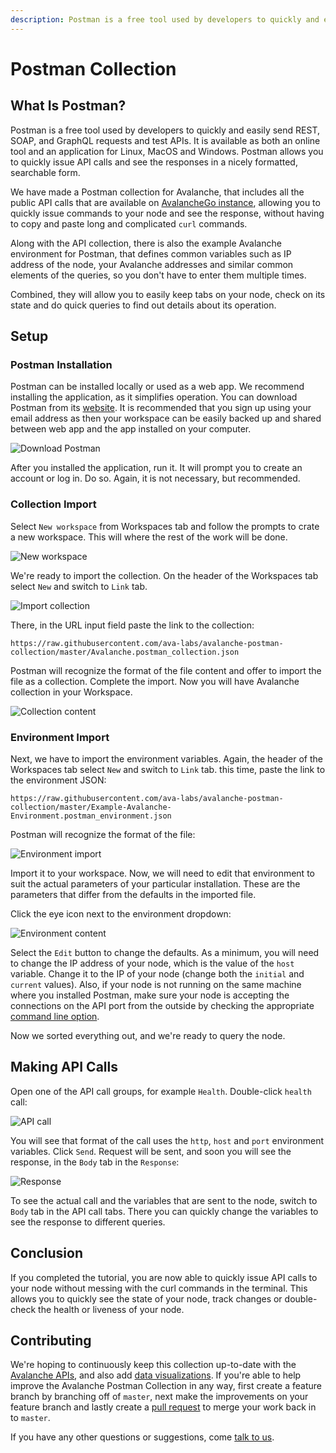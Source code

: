 ```yaml
---
description: Postman is a free tool used by developers to quickly and easily send REST, SOAP, and GraphQL requests and test APIs.
---
```


# Postman Collection

## What Is Postman?

Postman is a free tool used by developers to quickly and easily send REST, SOAP,
and GraphQL requests and test APIs. It is available as both an online tool and
an application for Linux, MacOS and Windows. Postman allows you to quickly issue
API calls and see the responses in a nicely formatted, searchable form.

We have made a Postman collection for Avalanche, that includes all the public
API calls that are available on [AvalancheGo
instance](./avalanchego-release-notes.md), allowing you to quickly issue
commands to your node and see the response, without having to copy and paste
long and complicated `curl` commands.

Along with the API collection, there is also the example Avalanche environment
for Postman, that defines common variables such as IP address of the node, your
Avalanche addresses and similar common elements of the queries, so you don't
have to enter them multiple times.

Combined, they will allow you to easily keep tabs on your node, check on its
state and do quick queries to find out details about its operation.

## Setup

### Postman Installation

Postman can be installed locally or used as a web app. We recommend installing
the application, as it simplifies operation. You can download Postman from its
[website](https://www.postman.com/downloads/). It is recommended that you sign
up using your email address as then your workspace can be easily backed up and
shared between web app and the app installed on your computer.

![Download Postman](/img/postman_01_download.png)

After you installed the application, run it. It will prompt you to create an
account or log in. Do so. Again, it is not necessary, but recommended.

### Collection Import

Select `New workspace` from Workspaces tab and follow the prompts to crate a new
workspace. This will where the rest of the work will be done.

![New workspace](/img/postman_02_workspace.png)

We're ready to import the collection. On the header of the Workspaces tab
select `New` and switch to `Link` tab.

![Import collection](/img/postman_03_import.png)

There, in the URL input field paste the link to the collection:

```text
https://raw.githubusercontent.com/ava-labs/avalanche-postman-collection/master/Avalanche.postman_collection.json
```

Postman will recognize the format of the file content and offer to import the
file as a collection. Complete the import. Now you will have Avalanche
collection in your Workspace.

![Collection content](/img/postman_04_collection.png)

### Environment Import

Next, we have to import the environment variables. Again, the header of the
Workspaces tab select `New` and switch to `Link` tab. this time, paste the link
to the environment JSON:

```text
https://raw.githubusercontent.com/ava-labs/avalanche-postman-collection/master/Example-Avalanche-Environment.postman_environment.json
```

Postman will recognize the format of the file:

![Environment import](/img/postman_05_environment.png)

Import it to your workspace. Now, we will need to edit that environment to suit
the actual parameters of your particular installation. These are the parameters
that differ from the defaults in the imported file.

Click the eye icon next to the environment dropdown:

![Environment content](/img/postman_06_variables.png)

Select the `Edit` button to change the defaults. As a minimum, you will need to
change the IP address of your node, which is the value of the `host` variable.
Change it to the IP of your node (change both the `initial` and `current`
values). Also, if your node is not running on the same machine where you
installed Postman, make sure your node is accepting the connections on the API
port from the outside by checking the appropriate [command line
option](../../nodes/maintain/avalanchego-config-flags.md#http-server).

Now we sorted everything out, and we're ready to query the node.

## Making API Calls

Open one of the API call groups, for example `Health`. Double-click `health` call:

![API call](/img/postman_07_making_calls.png)

You will see that format of the call uses the `http`, `host` and `port`
environment variables. Click `Send`. Request will be sent, and soon you will see
the response, in the `Body` tab in the `Response`:

![Response](/img/postman_08_response.png)

To see the actual call and the variables that are sent to the node, switch to
`Body` tab in the API call tabs. There you can quickly change the variables to
see the response to different queries.

## Conclusion

If you completed the tutorial, you are now able to quickly issue API calls to
your node without messing with the curl commands in the terminal. This allows
you to quickly see the state of your node, track changes or double-check the
health or liveness of your node.

## Contributing

We're hoping to continuously keep this collection up-to-date with the [Avalanche
APIs](./apis/README.md), and also add [data
visualizations](https://learning.postman.com/docs/sending-requests/visualizer/#visualizing-response-data).
If you're able to help improve the Avalanche Postman Collection in any way,
first create a feature branch by branching off of `master`, next make the
improvements on your feature branch and lastly create a [pull
request](https://github.com/ava-labs/avalanche-docs/pulls) to merge your work
back in to `master`.

If you have any other questions or suggestions, come [talk to us](https://chat.avalabs.org/).
